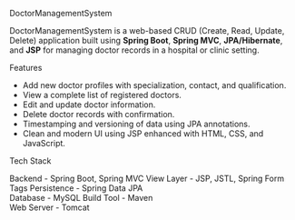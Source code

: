  DoctorManagementSystem

DoctorManagementSystem is a web-based CRUD (Create, Read, Update, Delete) application built using **Spring Boot**, **Spring MVC**, **JPA/Hibernate**, and **JSP** for managing doctor records in a hospital or clinic setting.


 Features

- Add new doctor profiles with specialization, contact, and qualification.
- View a complete list of registered doctors.
- Edit and update doctor information.
- Delete doctor records with confirmation.
- Timestamping and versioning of data using JPA annotations.
- Clean and modern UI using JSP enhanced with HTML, CSS, and JavaScript.

 Tech Stack
 
 Backend      - Spring Boot, Spring MVC 
 View Layer   - JSP, JSTL, Spring Form Tags 
 Persistence  - Spring Data JPA  
 Database     - MySQL 
 Build Tool   - Maven                  
 Web Server   - Tomcat 
